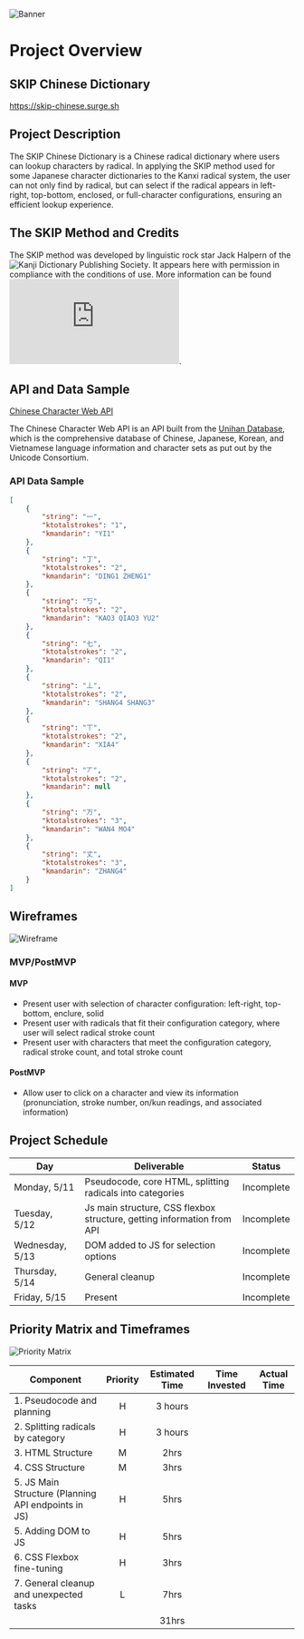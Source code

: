 ![Banner](https://i.imgur.com/JfM2LL1.jpg)

# Project Overview

## SKIP Chinese Dictionary

https://skip-chinese.surge.sh 


## Project Description

The SKIP Chinese Dictionary is a Chinese radical dictionary where users can lookup characters by radical. In applying the SKIP method used for some Japanese character dictionaries to the Kanxi radical system, the user can not only find by radical, but can select if the radical appears in left-right, top-bottom, enclosed, or full-character configurations, ensuring an efficient lookup experience. 

## The SKIP Method and Credits
The SKIP method was developed by linguistic rock star Jack Halpern of the ![Kanji Dictionary Publishing Society](http://www.kanji.org/). It appears here with permission in compliance with the conditions of use. More information can be found ![here](http://www.kanji.org/kanji/dictionaries/skip_permission.htm).

## API and Data Sample

[Chinese Character Web API](http://ccdb.hemiola.com/)

The Chinese Character Web API is an API built from the [Unihan Database](http://www.unicode.org/reports/tr38/#N10260), which is the comprehensive database of Chinese, Japanese, Korean, and Vietnamese language information and character sets as put out by the Unicode Consortium. 

### API Data Sample

```JSON
[
    {
        "string": "一",
        "ktotalstrokes": "1",
        "kmandarin": "YI1"
    },
    {
        "string": "丁",
        "ktotalstrokes": "2",
        "kmandarin": "DING1 ZHENG1"
    },
    {
        "string": "丂",
        "ktotalstrokes": "2",
        "kmandarin": "KAO3 QIAO3 YU2"
    },
    {
        "string": "七",
        "ktotalstrokes": "2",
        "kmandarin": "QI1"
    },
    {
        "string": "丄",
        "ktotalstrokes": "2",
        "kmandarin": "SHANG4 SHANG3"
    },
    {
        "string": "丅",
        "ktotalstrokes": "2",
        "kmandarin": "XIA4"
    },
    {
        "string": "丆",
        "ktotalstrokes": "2",
        "kmandarin": null
    },
    {
        "string": "万",
        "ktotalstrokes": "3",
        "kmandarin": "WAN4 MO4"
    },
    {
        "string": "丈",
        "ktotalstrokes": "3",
        "kmandarin": "ZHANG4"
    }
]
```

## Wireframes
![Wireframe](https://i.imgur.com/mFgAHez.png)


### MVP/PostMVP


#### MVP

- Present user with selection of character configuration: left-right, top-bottom, enclure, solid
- Present user with radicals that fit their configuration category, where user will select radical stroke count
- Present user with characters that meet the configuration category, radical stroke count, and total stroke count


#### PostMVP

- Allow user to click on a character and view its information (pronunciation, stroke number, on/kun readings, and associated information)


## Project Schedule

|  Day | Deliverable | Status
|---|---| ---|
|Monday, 5/11| Pseudocode, core HTML, splitting radicals into categories | Incomplete
|Tuesday, 5/12| Js main structure, CSS flexbox structure, getting information from API | Incomplete
|Wednesday, 5/13| DOM added to JS for selection options | Incomplete
|Thursday, 5/14| General cleanup | Incomplete
|Friday, 5/15| Present | Incomplete


## Priority Matrix and Timeframes

![Priority Matrix](https://i.imgur.com/CgQCmTp.jpg)

| Component | Priority | Estimated Time | Time Invested | Actual Time |
| --- | :---: |  :---: | :---: | :---: |
| 1. Pseudocode and planning | H | 3 hours | |
| 2. Splitting radicals by category | H | 3 hours | |
| 3. HTML Structure | M | 2hrs |  |  |
| 4. CSS Structure | M | 3hrs |  |  |
| 5. JS Main Structure (Planning API endpoints in JS) | H | 5hrs |  |  |
| 5. Adding DOM to JS | H | 5hrs |  |  |
| 6. CSS Flexbox fine-tuning | H | 3hrs |  |  |
| 7. General cleanup and unexpected tasks | L | 7hrs |  |  |
|  |   | 31hrs |  |   |
